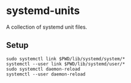 # systemd-units
A collection of systemd unit files.

## Setup
```shell
sudo systemctl link $PWD/lib/systemd/system/*
systemctl --user link $PWD/lib/systemd/user/*
sudo systemctl daemon-reload
systemctl --user daemon-reload
```
